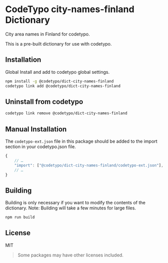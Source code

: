 # CodeTypo city-names-finland Dictionary

City area names in Finland for codetypo.

This is a pre-built dictionary for use with codetypo.

## Installation

Global Install and add to codetypo global settings.

```sh
npm install -g @codetypo/dict-city-names-finland
codetypo link add @codetypo/dict-city-names-finland
```

## Uninstall from codetypo

```sh
codetypo link remove @codetypo/dict-city-names-finland
```

## Manual Installation

The `codetypo-ext.json` file in this package should be added to the import section in your codetypo.json file.

```javascript
{
    // …
    "import": ["@codetypo/dict-city-names-finland/codetypo-ext.json"],
    // …
}
```

## Building

Building is only necessary if you want to modify the contents of the dictionary. Note: Building will take a few minutes for large files.

```sh
npm run build
```

## License

MIT

> Some packages may have other licenses included.
